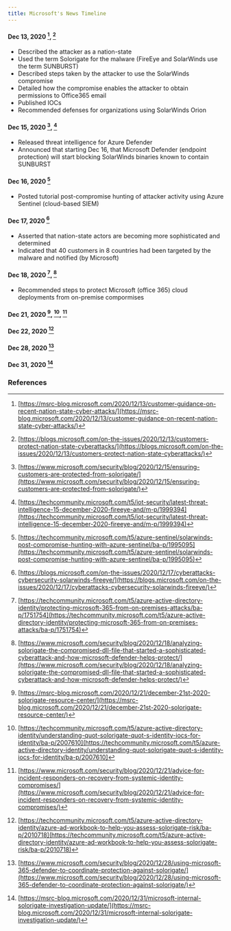 ```yaml
---
title: Microsoft's News Timeline
---
```


#### Dec 13, 2020 [^msft20201213], [^msft20201213-2]
* Described the attacker as a nation-state
* Used the term Solorigate for the malware (FireEye and SolarWinds use the term SUNBURST)
* Described steps taken by the attacker to use the SolarWinds compromise
* Detailed how the compromise enables the attacker to obtain permissions to Office365 email
* Published IOCs
* Recommended defenses for organizations using SolarWinds Orion

#### Dec 15, 2020 [^msft20201215], [^msft20201215-2]
* Released threat intelligence for Azure Defender
* Announced that starting Dec 16, that Microsoft Defender (endpoint protection) will start blocking SolarWinds binaries known to contain SUNBURST

#### Dec 16, 2020 [^msft20201216]
* Posted tutorial post-compromise hunting of attacker activity using Azure Sentinel (cloud-based SIEM)

#### Dec 17, 2020 [^msft20201217]
* Asserted that nation-state actors are becoming more sophisticated and determined
* Indicated that 40 customers in 8 countries had been targeted by the malware and notified (by Microsoft)

#### Dec 18, 2020 [^msft20201218], [^msft20201218-2]
* Recommended steps to protect Microsoft (office 365) cloud deployments from on-premise compormises

#### Dec 21, 2020 [^msft20201221], [^msft20201221-2], [^msft20201221-3]

#### Dec 22, 2020 [^msft20201222]

#### Dec 28, 2020 [^msft20201228]

#### Dec 31, 2020 [^msft20201231]


### References
[^msft20201213]: [https://msrc-blog.microsoft.com/2020/12/13/customer-guidance-on-recent-nation-state-cyber-attacks/](https://msrc-blog.microsoft.com/2020/12/13/customer-guidance-on-recent-nation-state-cyber-attacks/)
[^msft20201213-2]: [https://blogs.microsoft.com/on-the-issues/2020/12/13/customers-protect-nation-state-cyberattacks/](https://blogs.microsoft.com/on-the-issues/2020/12/13/customers-protect-nation-state-cyberattacks/)
[^msft20201215]: [https://www.microsoft.com/security/blog/2020/12/15/ensuring-customers-are-protected-from-solorigate/](https://www.microsoft.com/security/blog/2020/12/15/ensuring-customers-are-protected-from-solorigate/)
[^msft20201215-2]: [https://techcommunity.microsoft.com/t5/iot-security/latest-threat-intelligence-15-december-2020-fireeye-and/m-p/1999394](https://techcommunity.microsoft.com/t5/iot-security/latest-threat-intelligence-15-december-2020-fireeye-and/m-p/1999394)
[^msft20201216]: [https://techcommunity.microsoft.com/t5/azure-sentinel/solarwinds-post-compromise-hunting-with-azure-sentinel/ba-p/1995095](https://techcommunity.microsoft.com/t5/azure-sentinel/solarwinds-post-compromise-hunting-with-azure-sentinel/ba-p/1995095)
[^msft20201217]: [https://blogs.microsoft.com/on-the-issues/2020/12/17/cyberattacks-cybersecurity-solarwinds-fireeye/](https://blogs.microsoft.com/on-the-issues/2020/12/17/cyberattacks-cybersecurity-solarwinds-fireeye/)
[^msft20201218]: [https://techcommunity.microsoft.com/t5/azure-active-directory-identity/protecting-microsoft-365-from-on-premises-attacks/ba-p/1751754](https://techcommunity.microsoft.com/t5/azure-active-directory-identity/protecting-microsoft-365-from-on-premises-attacks/ba-p/1751754)
[^msft20201218-2]: [https://www.microsoft.com/security/blog/2020/12/18/analyzing-solorigate-the-compromised-dll-file-that-started-a-sophisticated-cyberattack-and-how-microsoft-defender-helps-protect/](https://www.microsoft.com/security/blog/2020/12/18/analyzing-solorigate-the-compromised-dll-file-that-started-a-sophisticated-cyberattack-and-how-microsoft-defender-helps-protect/)
[^msft20201221]: [https://msrc-blog.microsoft.com/2020/12/21/december-21st-2020-solorigate-resource-center/](https://msrc-blog.microsoft.com/2020/12/21/december-21st-2020-solorigate-resource-center/)
[^msft20201221-2]: [https://techcommunity.microsoft.com/t5/azure-active-directory-identity/understanding-quot-solorigate-quot-s-identity-iocs-for-identity/ba-p/2007610](https://techcommunity.microsoft.com/t5/azure-active-directory-identity/understanding-quot-solorigate-quot-s-identity-iocs-for-identity/ba-p/2007610]
[^msft20201221-3]: [https://www.microsoft.com/security/blog/2020/12/21/advice-for-incident-responders-on-recovery-from-systemic-identity-compromises/](https://www.microsoft.com/security/blog/2020/12/21/advice-for-incident-responders-on-recovery-from-systemic-identity-compromises/)
[^msft20201222]: [https://techcommunity.microsoft.com/t5/azure-active-directory-identity/azure-ad-workbook-to-help-you-assess-solorigate-risk/ba-p/2010718](https://techcommunity.microsoft.com/t5/azure-active-directory-identity/azure-ad-workbook-to-help-you-assess-solorigate-risk/ba-p/2010718)
[^msft20201228]: [https://www.microsoft.com/security/blog/2020/12/28/using-microsoft-365-defender-to-coordinate-protection-against-solorigate/](https://www.microsoft.com/security/blog/2020/12/28/using-microsoft-365-defender-to-coordinate-protection-against-solorigate/)
[^msft20201231]: [https://msrc-blog.microsoft.com/2020/12/31/microsoft-internal-solorigate-investigation-update/](https://msrc-blog.microsoft.com/2020/12/31/microsoft-internal-solorigate-investigation-update/)
